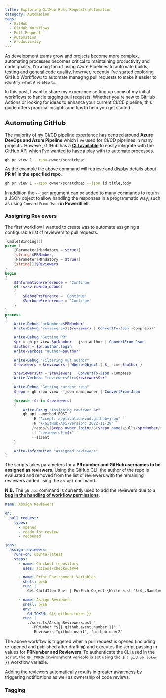 ```yaml
---
title: Exploring GitHub Pull Requests Automation
category: Automation
tags:
  - GitHub
  - GitHub Workflows
  - Pull Requests
  - Automation
  - Productivity
---
```


As development teams grow and projects become more complex, automating processes becomes critical to maintaining productivity and code quality. I'm a big fan of using Azure Pipelines to automate builds, testing and general code quality, however, recently I've started exploring GitHub Workflows to automate managing pull requests to make it easier to identify what it relates to.

In this post, I want to share my experience setting up some of my initial workflows to handle tagging pull requests. Whether you're new to GitHub Actions or looking for ideas to enhance your current CI/CD pipeline, this guide offers practical insights and tips to help you get started.

## Automating GitHub

The majority of my CI/CD pipeline experience has centred around **Azure DevOps and Azure Pipeline** which I've used for CI/CD pipelines in many projects. However, GitHub has a **[CLI available](https://cli.github.com/)** to easily integrate with the GitHub API which I've wanted to have a play with to automate processes.

``` bash
gh pr view 1 --repo owner/scratchpad
```

As the example the above command will retrieve and display details about **PR #1 in the specified repo**.

``` bash
gh pr view 1 --repo owner/scratchpad --json id,title,body
```

In addition the `--json` argument can be added to many commands to return a JSON object to allow handling the responses in a programmatic way, such as using `ConvertFrom-Json` **in PowerShell**.

### Assigning Reviewers

The first workflow I wanted to create was to automate assigning a configurable list of reviewers to pull requests.

``` powershell
[CmdletBinding()]
param (
    [Parameter(Mandatory = $true)]
    [string]$PRNumber,
    [Parameter(Mandatory = $true)]
    [string[]]$Reviewers
)
begin
{
    $InformationPreference = 'Continue'
    if ($env:RUNNER_DEBUG)
    {
        $DebugPreference = 'Continue'
        $VerbosePreference = 'Continue'
    }
}
process
{
    Write-Debug "prNumber=$PRNumber"
    Write-Debug "reviewers=$($reviewers | ConvertTo-Json -Compress)"

    Write-Debug "Getting PR"
    $pr = gh pr view $prNumber --json author | ConvertFrom-Json
    $author = $pr.author.login
    Write-Verbose "author=$author"

    Write-Debug "Filtering out author"
    $reviewers = $reviewers | Where-Object { $_ -ine $author }

    $reviewersStr = $reviewers | ConvertTo-Json -Compress
    Write-Verbose "reviewersStr=$reviewersStr"

    Write-Debug "Getting current repo"
    $repo = gh repo view --json name,owner | ConvertFrom-Json

    foreach ($r in $reviewers)
    {
        Write-Debug "Assigning reviewer $r"
        gh api --method POST `
            -H "Accept: application/vnd.github+json" `
            -H "X-GitHub-Api-Version: 2022-11-28" `
            /repos/$($repo.owner.login)/$($repo.name)/pulls/$prNumber/requested_reviewers `
            -f "reviewers[]=$r" `
            --silent
    }

    Write-Information "Assigned reviewers"
}
```

The scripts takes parameters for a **PR number and GitHub usernames to be assigned as reviewers**. Using the GitHub CLI, the author of the repo is evaluated and removed from the list of reviewers with the remaining reviewers added using the `gh api` command.

**N.B.** The `gh api` command is currently used to add the reviewers due to a **[bug in the handling of workflow permissions](https://github.com/cli/cli/issues/4844)**.

``` yaml
name: Assign Reviewers

on:
  pull_request:
    types:
      - opened
      - ready_for_review
      - reopened

jobs:
  assign-reviewers:
    runs-on: ubuntu-latest
    steps:
      - name: Checkout repository
        uses: actions/checkout@v4

      - name: Print Environment Variables
        shell: pwsh
        run: |
          Get-ChildItem Env: | ForEach-Object {Write-Host "$($_.Name)=$($_.Value)"}

      - name: Assign Reviewers
        shell: pwsh
        env:
          GH_TOKEN: ${{ github.token }}
        run: |
          ./scripts/AssignReviewers.ps1 `
            -PRNumber "${{ github.event.number }}" `
            -Reviewers "github-user1", "github-user2"
```

The above workflow is triggered when a pull request is opened (including re-opened and published after drafting) and executes the script passing in values for **PRNumber and Reviewers**. To authenticate the CLI used in the script, the `GH_TOKEN` environment variable is set using the `${{ github.token }}` workflow variable.

Adding the reviewers automatically results in greater awareness by triggering notifications as well as ownership of code reviews.

### Tagging
